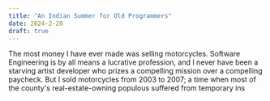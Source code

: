 ```yaml
---
title: "An Indian Summer for Old Programmers"
date: 2024-2-20
draft: true
---
```

The most money I have ever made was selling motorcycles. Software Engineering is by all means a lucrative profession, and I never have been a starving artist developer who prizes a compelling mission over a compelling paycheck. But I sold motorcycles from 2003 to 2007; a time when most of the county's real-estate-owning populous suffered from temporary ins
<!--stackedit_data:
eyJoaXN0b3J5IjpbLTI4MDA0MDE3MCwyNjQ1MDQ0MzcsLTQ3MD
I4MTI3MSwtMjA4ODc0NjYxMl19
-->